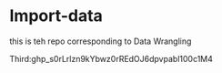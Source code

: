 # Import-data
this is teh repo corresponding to Data Wrangling

Third: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
